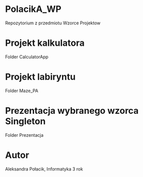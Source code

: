 # PolacikA_WP
Repozytorium z przedmiotu Wzorce Projektow 

# Projekt kalkulatora
Folder CalculatorApp

# Projekt labiryntu 
Folder Maze_PA

# Prezentacja wybranego wzorca Singleton
Folder Prezentacja

# Autor
Aleksandra Połacik, Informatyka 3 rok